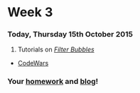 # Week 3

### Today, Thursday 15th October 2015

1. Tutorials on [*Filter Bubbles*](#team-project)
* [CodeWars](#codewars)

<!--
* Workshop: [the Web Audio API](#workshop)
* Project: [Making noise](#project)
--> 

### Your [homework](#homework) and [blog](#blog)!